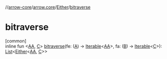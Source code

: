 //[arrow-core](../../../index.md)/[arrow.core](../index.md)/[Either](index.md)/[bitraverse](bitraverse.md)

# bitraverse

[common]\
inline fun &lt;[AA](bitraverse.md), [C](bitraverse.md)&gt; [bitraverse](bitraverse.md)(fe: ([A](index.md)) -&gt; [Iterable](https://kotlinlang.org/api/latest/jvm/stdlib/kotlin.collections/-iterable/index.html)&lt;[AA](bitraverse.md)&gt;, fa: ([B](index.md)) -&gt; [Iterable](https://kotlinlang.org/api/latest/jvm/stdlib/kotlin.collections/-iterable/index.html)&lt;[C](bitraverse.md)&gt;): [List](https://kotlinlang.org/api/latest/jvm/stdlib/kotlin.collections/-list/index.html)&lt;[Either](index.md)&lt;[AA](bitraverse.md), [C](bitraverse.md)&gt;&gt;

